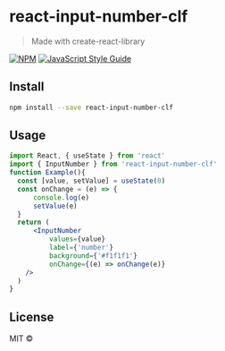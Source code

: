 # react-input-number-clf

> Made with create-react-library

[![NPM](https://img.shields.io/npm/v/react-input-number.svg)](https://www.npmjs.com/package/react-input-number) [![JavaScript Style Guide](https://img.shields.io/badge/code_style-standard-brightgreen.svg)](https://standardjs.com)

## Install

```bash
npm install --save react-input-number-clf
```

## Usage

```jsx
import React, { useState } from 'react'
import { InputNumber } from 'react-input-number-clf'
function Example(){
  const [value, setValue] = useState(0)
  const onChange = (e) => {
      console.log(e)
      setValue(e)
  }
  return (
      <InputNumber
          values={value}
          label={'number'}
          background={'#f1f1f1'}
          onChange={(e) => onChange(e)}
    />
  )
}
```

## License

MIT © [](https://github.com/)
